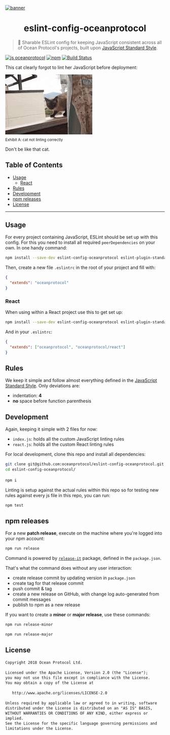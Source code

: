 [![banner](https://raw.githubusercontent.com/oceanprotocol/art/master/github/repo-banner%402x.png)](https://oceanprotocol.com)

<h1 align="center">eslint-config-oceanprotocol</h1>

> 💅 Sharable ESLint config for keeping JavaScript consistent across all of Ocean Protocol's projects, built upon [JavaScript Standard Style](https://github.com/standard/standard).

[![js oceanprotocol](https://img.shields.io/badge/js-oceanprotocol-7b1173.svg)](https://github.com/oceanprotocol/eslint-config-oceanprotocol)
[![npm](https://img.shields.io/npm/v/eslint-config-oceanprotocol.svg)](https://www.npmjs.com/package/eslint-config-oceanprotocol)
[![Build Status](https://travis-ci.com/oceanprotocol/eslint-config-oceanprotocol.svg?branch=master)](https://travis-ci.com/oceanprotocol/eslint-config-oceanprotocol)

This cat clearly forgot to lint her JavaScript before deployment:

![cat not linting correctly](https://raw.githubusercontent.com/bigchaindb/stylelint-config-bigchaindb/master/media/cat-linter-fail.gif)<br /><sub>Exhibit A: cat not linting correctly</sub>

Don't be like that cat.

## Table of Contents

  - [Usage](#usage)
     - [React](#react)
  - [Rules](#rules)
  - [Development](#development)
  - [npm releases](#npm-releases)
  - [License](#license)

---

## Usage

For every project containing JavaScript, ESLint should be set up with this config. For this you need to install all required `peerDependencies` on your own. In one handy command:

```bash
npm install --save-dev eslint-config-oceanprotocol eslint-plugin-standard eslint-plugin-promise eslint-plugin-import eslint-plugin-node
```

Then, create a new file `.eslintrc` in the root of your project and fill with:

```json
{
  "extends": "oceanprotocol"
}
```

### React

When using within a React project use this to get set up:

```bash
npm install --save-dev eslint-config-oceanprotocol eslint-plugin-standard eslint-plugin-promise eslint-plugin-import eslint-plugin-node eslint-plugin-react
```

And in your `.eslintrc`:

```json
{
  "extends": ["oceanprotocol", "oceanprotocol/react"]
}
```

## Rules

We keep it simple and follow almost everything defined in the [JavaScript Standard Style](https://github.com/standard/standard). Only deviations are:

- indentation: **4**
- **no** space before function parenthesis

## Development

Again, keeping it simple with 2 files for now:

- `index.js`: holds all the custom JavaScript linting rules
- `react.js`: holds all the custom React linting rules

For local development, clone this repo and install all dependencies:

```bash
git clone git@github.com:oceanprotocol/eslint-config-oceanprotocol.git
cd eslint-config-oceanprotocol/

npm i
```

Linting is setup against the actual rules within this repo so for testing new rules against every js file in this repo, you can run:

```bash
npm test
```

## npm releases

For a new **patch release**, execute on the machine where you're logged into your npm account:

```bash
npm run release
```

Command is powered by [`release-it`](https://github.com/webpro/release-it) package, defined in the `package.json`.

That's what the command does without any user interaction:

- create release commit by updating version in `package.json`
- create tag for that release commit
- push commit & tag
- create a new release on GitHub, with change log auto-generated from commit messages
- publish to npm as a new release

If you want to create a **minor** or **major release**, use these commands:

```bash
npm run release-minor
```

```bash
npm run release-major
```

## License

```
Copyright 2018 Ocean Protocol Ltd.

Licensed under the Apache License, Version 2.0 (the "License");
you may not use this file except in compliance with the License.
You may obtain a copy of the License at

   http://www.apache.org/licenses/LICENSE-2.0

Unless required by applicable law or agreed to in writing, software
distributed under the License is distributed on an "AS IS" BASIS,
WITHOUT WARRANTIES OR CONDITIONS OF ANY KIND, either express or implied.
See the License for the specific language governing permissions and
limitations under the License.
```